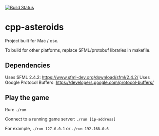 [![Build Status](https://travis-ci.org/ccunnin297/cpp-asteroids.svg?branch=master)](https://travis-ci.org/ccunnin297/cpp-asteroids)

# cpp-asteroids

Project built for Mac / osx.

To build for other platforms, replace SFML/protobuf libraries in makefile.

## Dependencies
Uses SFML 2.4.2: https://www.sfml-dev.org/download/sfml/2.4.2/
Uses Google Protocol Buffers: https://developers.google.com/protocol-buffers/

## Play the game
Run:
`./run`

Connect to a running game server:
`./run [ip-address]`

For example, `./run 127.0.0.1` or `./run 192.168.0.6`
